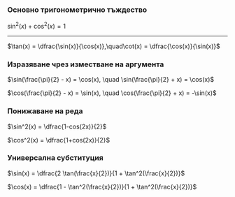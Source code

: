 ### Основно тригонометрично тъждество
$\sin^2(x) + \cos^2(x) = 1$

---
$\tan(x) = \dfrac{\sin(x)}{\cos(x)},\quad\cot(x) = \dfrac{\cos(x)}{\sin(x)}$

### Изразяване чрез изместване на аргумента

$\sin(\frac{\pi}{2} - x) = \cos(x), \quad \sin(\frac{\pi}{2} + x) = \cos(x)$

$\cos(\frac{\pi}{2} - x) = \sin(x), \quad \cos(\frac{\pi}{2} + x) = -\sin(x)$

### Понижаване на реда

$\sin^2(x) = \dfrac{1-cos(2x)}{2}$

$\cos^2(x) = \dfrac{1+cos(2x)}{2}$

### Универсална субституция

$\sin(x) = \dfrac{2 \tan(\frac{x}{2})}{1 + \tan^2(\frac{x}{2})}$

$\cos(x) = \dfrac{1 - \tan^2(\frac{x}{2})}{1 + \tan^2(\frac{x}{2})}$
